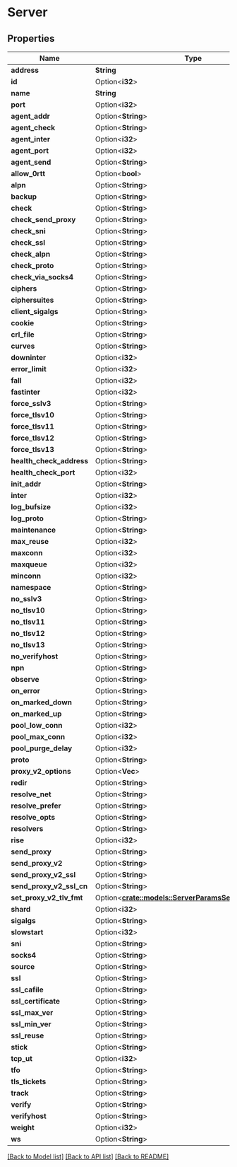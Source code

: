 # Server

## Properties

Name | Type | Description | Notes
------------ | ------------- | ------------- | -------------
**address** | **String** |  | 
**id** | Option<**i32**> |  | [optional]
**name** | **String** |  | 
**port** | Option<**i32**> |  | [optional]
**agent_addr** | Option<**String**> |  | [optional]
**agent_check** | Option<**String**> |  | [optional]
**agent_inter** | Option<**i32**> |  | [optional]
**agent_port** | Option<**i32**> |  | [optional]
**agent_send** | Option<**String**> |  | [optional]
**allow_0rtt** | Option<**bool**> |  | [optional]
**alpn** | Option<**String**> |  | [optional]
**backup** | Option<**String**> |  | [optional]
**check** | Option<**String**> |  | [optional]
**check_send_proxy** | Option<**String**> |  | [optional]
**check_sni** | Option<**String**> |  | [optional]
**check_ssl** | Option<**String**> |  | [optional]
**check_alpn** | Option<**String**> |  | [optional]
**check_proto** | Option<**String**> |  | [optional]
**check_via_socks4** | Option<**String**> |  | [optional]
**ciphers** | Option<**String**> |  | [optional]
**ciphersuites** | Option<**String**> |  | [optional]
**client_sigalgs** | Option<**String**> |  | [optional]
**cookie** | Option<**String**> |  | [optional]
**crl_file** | Option<**String**> |  | [optional]
**curves** | Option<**String**> |  | [optional]
**downinter** | Option<**i32**> |  | [optional]
**error_limit** | Option<**i32**> |  | [optional]
**fall** | Option<**i32**> |  | [optional]
**fastinter** | Option<**i32**> |  | [optional]
**force_sslv3** | Option<**String**> |  | [optional]
**force_tlsv10** | Option<**String**> |  | [optional]
**force_tlsv11** | Option<**String**> |  | [optional]
**force_tlsv12** | Option<**String**> |  | [optional]
**force_tlsv13** | Option<**String**> |  | [optional]
**health_check_address** | Option<**String**> |  | [optional]
**health_check_port** | Option<**i32**> |  | [optional]
**init_addr** | Option<**String**> |  | [optional]
**inter** | Option<**i32**> |  | [optional]
**log_bufsize** | Option<**i32**> |  | [optional]
**log_proto** | Option<**String**> |  | [optional]
**maintenance** | Option<**String**> |  | [optional]
**max_reuse** | Option<**i32**> |  | [optional]
**maxconn** | Option<**i32**> |  | [optional]
**maxqueue** | Option<**i32**> |  | [optional]
**minconn** | Option<**i32**> |  | [optional]
**namespace** | Option<**String**> |  | [optional]
**no_sslv3** | Option<**String**> |  | [optional]
**no_tlsv10** | Option<**String**> |  | [optional]
**no_tlsv11** | Option<**String**> |  | [optional]
**no_tlsv12** | Option<**String**> |  | [optional]
**no_tlsv13** | Option<**String**> |  | [optional]
**no_verifyhost** | Option<**String**> |  | [optional]
**npn** | Option<**String**> |  | [optional]
**observe** | Option<**String**> |  | [optional]
**on_error** | Option<**String**> |  | [optional]
**on_marked_down** | Option<**String**> |  | [optional]
**on_marked_up** | Option<**String**> |  | [optional]
**pool_low_conn** | Option<**i32**> |  | [optional]
**pool_max_conn** | Option<**i32**> |  | [optional]
**pool_purge_delay** | Option<**i32**> |  | [optional]
**proto** | Option<**String**> |  | [optional]
**proxy_v2_options** | Option<**Vec<String>**> |  | [optional]
**redir** | Option<**String**> |  | [optional]
**resolve_net** | Option<**String**> |  | [optional]
**resolve_prefer** | Option<**String**> |  | [optional]
**resolve_opts** | Option<**String**> |  | [optional]
**resolvers** | Option<**String**> |  | [optional]
**rise** | Option<**i32**> |  | [optional]
**send_proxy** | Option<**String**> |  | [optional]
**send_proxy_v2** | Option<**String**> |  | [optional]
**send_proxy_v2_ssl** | Option<**String**> |  | [optional]
**send_proxy_v2_ssl_cn** | Option<**String**> |  | [optional]
**set_proxy_v2_tlv_fmt** | Option<[**crate::models::ServerParamsSetProxyV2TlvFmt**](server_params_set_proxy_v2_tlv_fmt.md)> |  | [optional]
**shard** | Option<**i32**> |  | [optional]
**sigalgs** | Option<**String**> |  | [optional]
**slowstart** | Option<**i32**> |  | [optional]
**sni** | Option<**String**> |  | [optional]
**socks4** | Option<**String**> |  | [optional]
**source** | Option<**String**> |  | [optional]
**ssl** | Option<**String**> |  | [optional]
**ssl_cafile** | Option<**String**> |  | [optional]
**ssl_certificate** | Option<**String**> |  | [optional]
**ssl_max_ver** | Option<**String**> |  | [optional]
**ssl_min_ver** | Option<**String**> |  | [optional]
**ssl_reuse** | Option<**String**> |  | [optional]
**stick** | Option<**String**> |  | [optional]
**tcp_ut** | Option<**i32**> |  | [optional]
**tfo** | Option<**String**> |  | [optional]
**tls_tickets** | Option<**String**> |  | [optional]
**track** | Option<**String**> |  | [optional]
**verify** | Option<**String**> |  | [optional]
**verifyhost** | Option<**String**> |  | [optional]
**weight** | Option<**i32**> |  | [optional]
**ws** | Option<**String**> |  | [optional]

[[Back to Model list]](../README.md#documentation-for-models) [[Back to API list]](../README.md#documentation-for-api-endpoints) [[Back to README]](../README.md)


